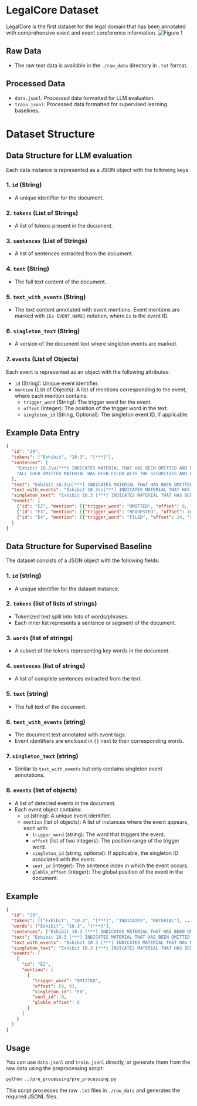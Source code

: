 # LegalCore Dataset

LegalCore is the first dataset for the legal domain that has been annotated with comprehensive event and event coreference information.
![Figure 1](../images/main.png)

## Raw Data
- The raw text data is available in the `./raw_data` directory in `.txt` format.

## Processed Data
- `data.jsonl`: Processed data formatted for LLM evaluation.
- `train.jsonl`: Processed data formatted for supervised learning baselines.

# Dataset Structure

## Data Structure for LLM evaluation

Each data instance is represented as a JSON object with the following keys:

### 1. `id` (String)
- A unique identifier for the document.

### 2. `tokens` (List of Strings)
- A list of tokens present in the document.

### 3. `sentences` (List of Strings)
- A list of sentences extracted from the document.

### 4. `text` (String)
- The full text content of the document.

### 5. `text_with_events` (String)
- The text content annotated with event mentions. Event mentions are marked with `{Ex EVENT_NAME}` notation, where `Ex` is the event ID.

### 6. `singleton_text` (String)
- A version of the document text where singleton events are marked.

### 7. `events` (List of Objects)
Each event is represented as an object with the following attributes:

- `id` (String): Unique event identifier.
- `mention` (List of Objects): A list of mentions corresponding to the event, where each mention contains:
  - `trigger_word` (String): The trigger word for the event.
  - `offset` (Integer): The position of the trigger word in the text.
  - `singleton_id` (String, Optional): The singleton event ID, if applicable.

## Example Data Entry

```json
{
  "id": "29",
  "tokens": ["Exhibit", "10.3", "[***]"],
  "sentences": [
    "Exhibit 10.3\n[***] INDICATES MATERIAL THAT HAS BEEN OMITTED AND FOR WHICH CONFIDENTIAL TREATMENT HAS BEEN REQUESTED .",
    "ALL SUCH OMITTED MATERIAL HAS BEEN FILED WITH THE SECURITIES AND EXCHANGE COMMISSION ..."
  ],
  "text": "Exhibit 10.3\n[***] INDICATES MATERIAL THAT HAS BEEN OMITTED ...",
  "text_with_events": "Exhibit 10.3\n[***] INDICATES MATERIAL THAT HAS BEEN {E2 OMITTED} ...",
  "singleton_text": "Exhibit 10.3 [***] INDICATES MATERIAL THAT HAS BEEN {E0 OMITTED} ...",
  "events": [
    {"id": "E2", "mention": [{"trigger_word": "OMITTED", "offset": 8, "singleton_id": "E0"}]},
    {"id": "E3", "mention": [{"trigger_word": "REQUESTED", "offset": 16, "singleton_id": "E1"}]},
    {"id": "E4", "mention": [{"trigger_word": "FILED", "offset": 24, "singleton_id": "E2"}]}
  ]
}
```

## Data Structure for Supervised Baseline

The dataset consists of a JSON object with the following fields:

### 1. `id` (string)
- A unique identifier for the dataset instance.

### 2. `tokens` (list of lists of strings)
- Tokenized text split into lists of words/phrases.
- Each inner list represents a sentence or segment of the document.

### 3. `words` (list of strings)
- A subset of the tokens representing key words in the document.

### 4. `sentences` (list of strings)
- A list of complete sentences extracted from the text.

### 5. `text` (string)
- The full text of the document.

### 6. `text_with_events` (string)
- The document text annotated with event tags.
- Event identifiers are enclosed in `{}` next to their corresponding words.

### 7. `singleton_text` (string)
- Similar to `text_with_events` but only contains singleton event annotations.

### 8. `events` (list of objects)
- A list of detected events in the document.
- Each event object contains:
  - `id` (string): A unique event identifier.
  - `mention` (list of objects): A list of instances where the event appears, each with:
    - `trigger_word` (string): The word that triggers the event.
    - `offset` (list of two integers): The position range of the trigger word.
    - `singleton_id` (string, optional): If applicable, the singleton ID associated with the event.
    - `sent_id` (integer): The sentence index in which the event occurs.
    - `globle_offset` (integer): The global position of the event in the document.

## Example

```json
{
  "id": "29",
  "tokens": [["Exhibit", "10.3", "[***]", "INDICATES", "MATERIAL"], ...],
  "words": ["Exhibit", "10.3", "[***]"],
  "sentences": ["Exhibit 10.3 [***] INDICATES MATERIAL THAT HAS BEEN OMITTED..."],
  "text": "Exhibit 10.3 [***] INDICATES MATERIAL THAT HAS BEEN OMITTED AND FOR...",
  "text_with_events": "Exhibit 10.3 [***] INDICATES MATERIAL THAT HAS BEEN {E2 OMITTED}...",
  "singleton_text": "Exhibit 10.3 [***] INDICATES MATERIAL THAT HAS BEEN {E0 OMITTED}...",
  "events": [
    {
      "id": "E2",
      "mention": [
        {
          "trigger_word": "OMITTED",
          "offset": [8, 9],
          "singleton_id": "E0",
          "sent_id": 0,
          "globle_offset": 8
        }
      ]
    }
  ]
}
```

## Usage

You can use `data.jsonl` and `train.jsonl` directly, or generate them from the raw data using the preprocessing script:

```bash
python ../pre_processing/pre_processing.py
```

This script processes the raw `.txt` files in `./raw_data` and generates the required JSONL files.

